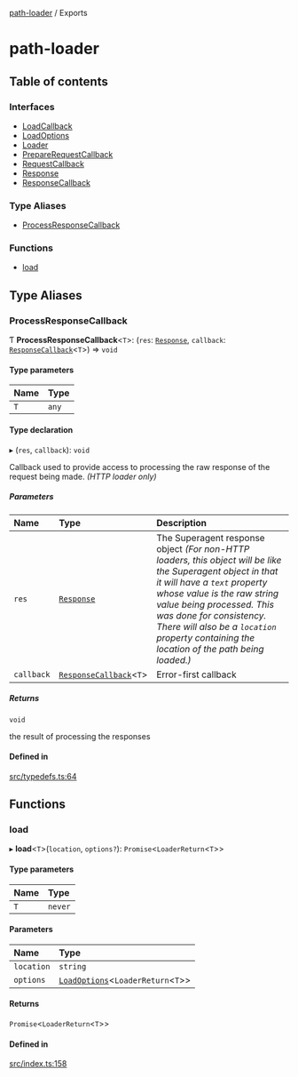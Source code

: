 [path-loader](README.md) / Exports

# path-loader

## Table of contents

### Interfaces

- [LoadCallback](interfaces/LoadCallback.md)
- [LoadOptions](interfaces/LoadOptions.md)
- [Loader](interfaces/Loader.md)
- [PrepareRequestCallback](interfaces/PrepareRequestCallback.md)
- [RequestCallback](interfaces/RequestCallback.md)
- [Response](interfaces/Response.md)
- [ResponseCallback](interfaces/ResponseCallback.md)

### Type Aliases

- [ProcessResponseCallback](modules.md#processresponsecallback)

### Functions

- [load](modules.md#load)

## Type Aliases

### ProcessResponseCallback

Ƭ **ProcessResponseCallback**<`T`\>: (`res`: [`Response`](interfaces/Response.md), `callback`: [`ResponseCallback`](interfaces/ResponseCallback.md)<`T`\>) => `void`

#### Type parameters

| Name | Type |
| :------ | :------ |
| `T` | `any` |

#### Type declaration

▸ (`res`, `callback`): `void`

Callback used to provide access to processing the raw response of the request being made. *(HTTP loader only)*

##### Parameters

| Name | Type | Description |
| :------ | :------ | :------ |
| `res` | [`Response`](interfaces/Response.md) | The Superagent response object *(For non-HTTP loaders, this object will be like the Superagent        object in that it will have a `text` property whose value is the raw string value being processed.  This was done        for consistency.  There will also be a `location` property containing the location of the path being loaded.)* |
| `callback` | [`ResponseCallback`](interfaces/ResponseCallback.md)<`T`\> | Error-first callback |

##### Returns

`void`

the result of processing the responses

#### Defined in

[src/typedefs.ts:64](https://github.com/rkesters/path-loader/blob/82c302a/src/typedefs.ts#L64)

## Functions

### load

▸ **load**<`T`\>(`location`, `options?`): `Promise`<`LoaderReturn`<`T`\>\>

#### Type parameters

| Name | Type |
| :------ | :------ |
| `T` | `never` |

#### Parameters

| Name | Type |
| :------ | :------ |
| `location` | `string` |
| `options` | [`LoadOptions`](interfaces/LoadOptions.md)<`LoaderReturn`<`T`\>\> |

#### Returns

`Promise`<`LoaderReturn`<`T`\>\>

#### Defined in

[src/index.ts:158](https://github.com/rkesters/path-loader/blob/82c302a/src/index.ts#L158)
